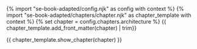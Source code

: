 {% import "se-book-adapted/config.njk" as config with context %}
{% import "se-book-adapted/chapters/chapter.njk" as chapter_template with context %}
{% set chapter = config.chapters.architecture %}
<frontmatter>
{{ chapter_template.add_front_matter(chapter) | trim}}
</frontmatter>

{{ chapter_template.show_chapter(chapter) }}